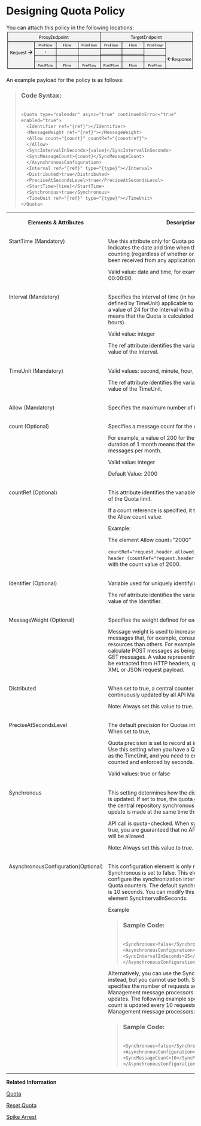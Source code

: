 <!-- loio2539fb236c444c24b70df8db8cd732a3 -->

# Designing Quota Policy

You can attach this policy in the following locations:![](images/flow_policy_3_fad1208.png)

An example payload for the policy is as follows:

> ### Code Syntax:  
> ```
> 
> <Quota type="calendar" async="true" continueOnError="true" enabled="true"> 
> 	<Identifier ref="{ref}"></Identifier> 
> 	<MessageWeight ref="{ref}"></MessageWeight>  
> 	<Allow count="{count}" countRef="{countref}">  
> 	</Allow> 
> 	<SyncIntervalInSeconds>{value}</SyncIntervalInSeconds> 
> 	<SyncMessageCount>{count}</SyncMessageCount> 
> 	</AsynchronousConfiguration> 
> 	<Interval ref="{ref}" type="{type}"></Interval> 
> 	<Distributed>true</Distributed> 
> 	<PreciseAtSecondsLevel>true</PreciseAtSecondsLevel> 
> 	<StartTime>{time}</StartTime> 
> 	<Synchronous>true</Synchronous>  
> 	<TimeUnit ref="{ref}" type="{type}"></TimeUnit>
> </Quota> 
> ```


<table>
<tr>
<th valign="top">

**Elements & Attributes**

</th>
<th valign="top">

**Description**

</th>
</tr>
<tr>
<td valign="top">

StartTime \(Mandatory\)

</td>
<td valign="top">

Use this attribute only for Quota policies of type calendar. Indicates the date and time when the Quota counter begins counting \(regardless of whether or not any requests have been received from any applications.\) This value is in UTC.

Valid value: date and time, for example 2015-02-09 00:00:00.

</td>
</tr>
<tr>
<td valign="top">

Interval \(Mandatory\)



</td>
<td valign="top">

Specifies the interval of time \(in hours, minutes, or days as defined by TimeUnit\) applicable to the Quota. For example, a value of 24 for the Interval with a TimeUnit of hours means that the Quota is calculated over one day \(24 hours\).

Valid value: integer

The ref attribute identifies the variable that provides the value of the Interval.

</td>
</tr>
<tr>
<td valign="top">

TimeUnit \(Mandatory\)

</td>
<td valign="top">

Valid values: second, minute, hour, day, or month

The ref attribute identifies the variable that provides the value of the TimeUnit.

</td>
</tr>
<tr>
<td valign="top">

Allow \(Mandatory\)

</td>
<td valign="top">

Specifies the maximum number of inbound requests.

</td>
</tr>
<tr>
<td valign="top">

count \(Optional\)

</td>
<td valign="top">

Specifies a message count for the quota.

For example, a value of 200 for the Allow count with duration of 1 month means that the quota is set to be 200 messages per month.

Valid value: integer

Default Value: 2000

</td>
</tr>
<tr>
<td valign="top">

countRef \(Optional\)

</td>
<td valign="top">

This attribute identifies the variable that provides the value of the Quota limit.

If a count reference is specified, it takes precedence over the Allow count value.

Example:

The element Allow count="2000"

`countRef="request.header.allowed_quota"/> has a count header (countRef="request.header.allowed_quota")` along with the count value of 2000.

</td>
</tr>
<tr>
<td valign="top">

Identifier \(Optional\)

</td>
<td valign="top">

Variable used for uniquely identifying the client application.

The ref attribute identifies the variable that provides the value of the Identifier.

</td>
</tr>
<tr>
<td valign="top">

MessageWeight \(Optional\)

</td>
<td valign="top">

Specifies the weight defined for each message.

Message weight is used to increase impact of request messages that, for example, consume more computational resources than others. For example, you may want to calculate POST messages as being twice as expensive as GET messages. A value representing MessageWeight can be extracted from HTTP headers, query parameters, or an XML or JSON request payload.

</td>
</tr>
<tr>
<td valign="top">

Distributed

</td>
<td valign="top">

When set to true, a central counter is maintained that is continuously updated by all API Management servers.

Note: Always set this value to true.

</td>
</tr>
<tr>
<td valign="top">

PreciseAtSecondsLevel

</td>
<td valign="top">

The default precision for Quotas intervals is one minute. When set to true,

Quota precision is set to record at intervals of one second. Use this setting when you have a Quota that uses minutes as the TimeUnit, and you need to ensure that Quotas are counted and enforced by seconds.

Valid values: true or false

</td>
</tr>
<tr>
<td valign="top">

Synchronous

</td>
<td valign="top">

This setting determines how the distributed Quota counter is updated. If set to true, the quota counter is updated in the central repository synchronously. This means that the update is made at the same time the

API call is quota-checked. When synchronous is set to true, you are guaranteed that no API calls over the quota will be allowed.

Note: Always set this value to true.

</td>
</tr>
<tr>
<td valign="top">

AsynchronousConfiguration\(Optional\)



</td>
<td valign="top">

This configuration element is only required when Synchronous is set to false. This element enables you to configure the synchronization interval among distributed Quota counters. The default synchronous update interval is 10 seconds. You can modify this by adding the child element SyncIntervalInSeconds.

Example

> ### Sample Code:  
> ```
> 
> <Synchronous>false</Synchronous>
> <AsynchronousConfiguration>
> <SyncIntervalInSeconds>15</SyncIntervalInSeconds>
> </AsynchronousConfiguration> 
> ```

Alternatively, you can use the SyncMessageCount option instead, but you cannot use both. SyncMessageCount specifies the number of requests across all API Management message processors between quota updates. The following example specifies that the quota count is updated every 10 requests across all API Management message processors:

> ### Sample Code:  
> ```
> 
> <Synchronous>false</Synchronous>
> <AsynchronousConfiguration>
> <SyncMessageCount>10</SyncMessageCount>
> </AsynchronousConfiguration>
> ```



</td>
</tr>
</table>

**Related Information**  


[Quota](quota-1f742c1.md "The Quota policy defines the number of request messages an application can submit to an API over a given period of time.")

[Reset Quota](reset-quota-e18ccb8.md "The Reset Quota policy enables you to reset the limit for a specified Quota policy.")

[Spike Arrest](spike-arrest-bf441dc.md "The Spike Arrest policy limits the number of requests forwarded from the point in the processing flow where the policy is attached as a processing step.")


